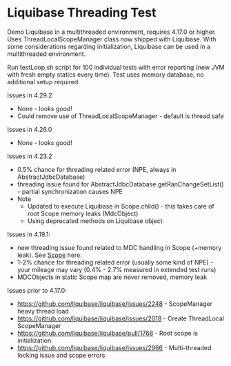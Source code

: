 # Liquibase Threading Test

Demo Liquibase in a multithreaded environment, requires 4.17.0 or higher. Uses ThreadLocalScopeManager
class now shipped with Liquibase. With some considerations regarding initialization, Liquibase can be 
used in a multithreaded environment.

Run testLoop.sh script for 100 individual tests with error reporting (new JVM with fresh empty statics every time).
Test uses memory database, no additional setup required.

Issues in 4.29.2
* None - looks good!
* Could remove use of ThreadLocalScopeManager - default is thread safe


Issues in 4.26.0
* None - looks good!

Issues in 4.23.2
* 0.5% chance for threading related error (NPE, always in AbstractJdbcDatabase)
* threading issue found for AbstractJdbcDatabase.getRanChangeSetList() - partial synchronization causes NPE 
* Note
  * Updated to execute Liquibase in Scope.child() - this takes care of root Scope memory leaks (MdcObject)
  * Using deprecated methods on Liquibase object
  

Issues in 4.19.1:
* new threading issue found related to MDC handling in Scope (+memory leak). See [Scope](https://github.com/liquibase/liquibase/pull/3574/files#diff-02cf9dc5731d4b4cab085adaefa3a0c592e2af76b14c0e0f781f4544c7153007) here.
* 1-2% chance for threading related error (usually some kind of NPE) - your mileage may vary (0.4% - 2.7% measured in extended test runs)
* MDCObjects in static Scope map are never removed, memory leak

Issues prior to 4.17.0:
* https://github.com/liquibase/liquibase/issues/2248 - ScopeManager heavy thread load
* https://github.com/liquibase/liquibase/issues/2018 - Create ThreadLocal ScopeManager
* https://github.com/liquibase/liquibase/pull/1768 - Root scope is initialization
* https://github.com/liquibase/liquibase/issues/2966 - Multi-threaded locking issue and scope errors

